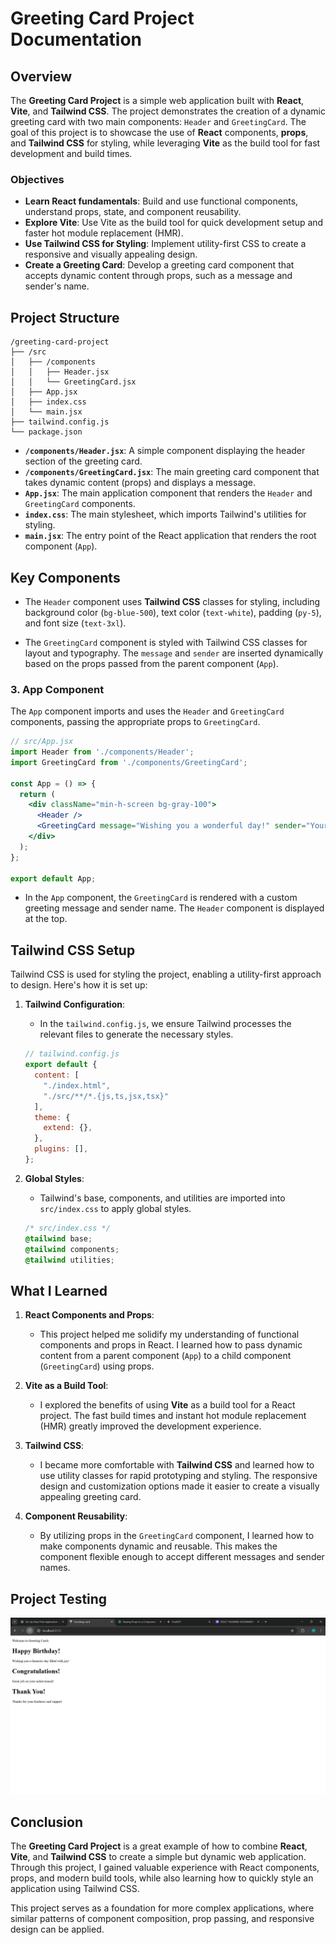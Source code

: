 # Greeting Card Project Documentation

## Overview

The **Greeting Card Project** is a simple web application built with **React**, **Vite**, and **Tailwind CSS**. The project demonstrates the creation of a dynamic greeting card with two main components: `Header` and `GreetingCard`. The goal of this project is to showcase the use of **React** components, **props**, and **Tailwind CSS** for styling, while leveraging **Vite** as the build tool for fast development and build times.

### Objectives
- **Learn React fundamentals**: Build and use functional components, understand props, state, and component reusability.
- **Explore Vite**: Use Vite as the build tool for quick development setup and faster hot module replacement (HMR).
- **Use Tailwind CSS for Styling**: Implement utility-first CSS to create a responsive and visually appealing design.
- **Create a Greeting Card**: Develop a greeting card component that accepts dynamic content through props, such as a message and sender's name.

## Project Structure

```
/greeting-card-project
├── /src
│   ├── /components
│   │   ├── Header.jsx
│   │   └── GreetingCard.jsx
│   ├── App.jsx
│   ├── index.css
│   └── main.jsx
├── tailwind.config.js
└── package.json
```

- **`/components/Header.jsx`**: A simple component displaying the header section of the greeting card.
- **`/components/GreetingCard.jsx`**: The main greeting card component that takes dynamic content (props) and displays a message.
- **`App.jsx`**: The main application component that renders the `Header` and `GreetingCard` components.
- **`index.css`**: The main stylesheet, which imports Tailwind's utilities for styling.
- **`main.jsx`**: The entry point of the React application that renders the root component (`App`).

## Key Components

- The `Header` component uses **Tailwind CSS** classes for styling, including background color (`bg-blue-500`), text color (`text-white`), padding (`py-5`), and font size (`text-3xl`).

- The `GreetingCard` component is styled with Tailwind CSS classes for layout and typography. The `message` and `sender` are inserted dynamically based on the props passed from the parent component (`App`).

### 3. **App Component**
The `App` component imports and uses the `Header` and `GreetingCard` components, passing the appropriate props to `GreetingCard`.

```jsx
// src/App.jsx
import Header from './components/Header';
import GreetingCard from './components/GreetingCard';

const App = () => {
  return (
    <div className="min-h-screen bg-gray-100">
      <Header />
      <GreetingCard message="Wishing you a wonderful day!" sender="Your Friend" />
    </div>
  );
};

export default App;
```

- In the `App` component, the `GreetingCard` is rendered with a custom greeting message and sender name. The `Header` component is displayed at the top.

## Tailwind CSS Setup

Tailwind CSS is used for styling the project, enabling a utility-first approach to design. Here's how it is set up:

1. **Tailwind Configuration**:
   - In the `tailwind.config.js`, we ensure Tailwind processes the relevant files to generate the necessary styles.
   
   ```js
   // tailwind.config.js
   export default {
     content: [
       "./index.html",
       "./src/**/*.{js,ts,jsx,tsx}"
     ],
     theme: {
       extend: {},
     },
     plugins: [],
   };
   ```

2. **Global Styles**:
   - Tailwind's base, components, and utilities are imported into `src/index.css` to apply global styles.
   
   ```css
   /* src/index.css */
   @tailwind base;
   @tailwind components;
   @tailwind utilities;
   ```

## What I Learned

1. **React Components and Props**: 
   - This project helped me solidify my understanding of functional components and props in React. I learned how to pass dynamic content from a parent component (`App`) to a child component (`GreetingCard`) using props.

2. **Vite as a Build Tool**:
   - I explored the benefits of using **Vite** as a build tool for a React project. The fast build times and instant hot module replacement (HMR) greatly improved the development experience. 

3. **Tailwind CSS**:
   - I became more comfortable with **Tailwind CSS** and learned how to use utility classes for rapid prototyping and styling. The responsive design and customization options made it easier to create a visually appealing greeting card.

4. **Component Reusability**:
   - By utilizing props in the `GreetingCard` component, I learned how to make components dynamic and reusable. This makes the component flexible enough to accept different messages and sender names.

## Project Testing
![project Testing Interface](./public/test.png)

## Conclusion

The **Greeting Card Project** is a great example of how to combine **React**, **Vite**, and **Tailwind CSS** to create a simple but dynamic web application. Through this project, I gained valuable experience with React components, props, and modern build tools, while also learning how to quickly style an application using Tailwind CSS.

This project serves as a foundation for more complex applications, where similar patterns of component composition, prop passing, and responsive design can be applied.
